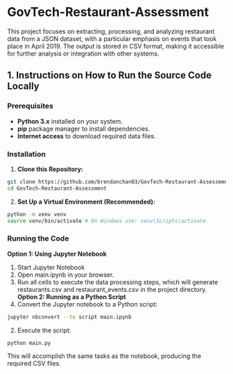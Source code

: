# GovTech-Restaurant-Assessment
This project focuses on extracting, processing, and analyzing restaurant data from a JSON dataset, with a particular emphasis on events that took place in April 2019. The output is stored in CSV format, making it accessible for further analysis or integration with other systems.
## 1. Instructions on How to Run the Source Code Locally
### Prerequisites
- **Python 3.x** installed on your system.
- **pip** package manager to install dependencies.
- **Internet access** to download required data files.
### Installation
1. **Clone this Repository:**
```bash
git clone https://github.com/brendanchan03/GovTech-Restaurant-Assessment.git
cd GovTech-Restaurant-Assessment
```
2. **Set Up a Virtual Environment (Recommended):**
```bash
python -m venv venv
source venv/bin/activate # On Windows use: venv\Scripts\activate
```
### Running the Code
**Option 1: Using Jupyter Notebook**
1. Start Jupyter Notebook
2. Open main.ipynb in your browser.
3. Run all cells to execute the data processing steps, which will generate restaurants.csv and restaurant_events.csv in the project directory.
**Option 2: Running as a Python Script**
1. Convert the Jupyter notebook to a Python script:
```bash
jupyter nbconvert --to script main.ipynb
```
2. Execute the script:
```bash
python main.py
```
This will accomplish the same tasks as the notebook, producing the required CSV files.


